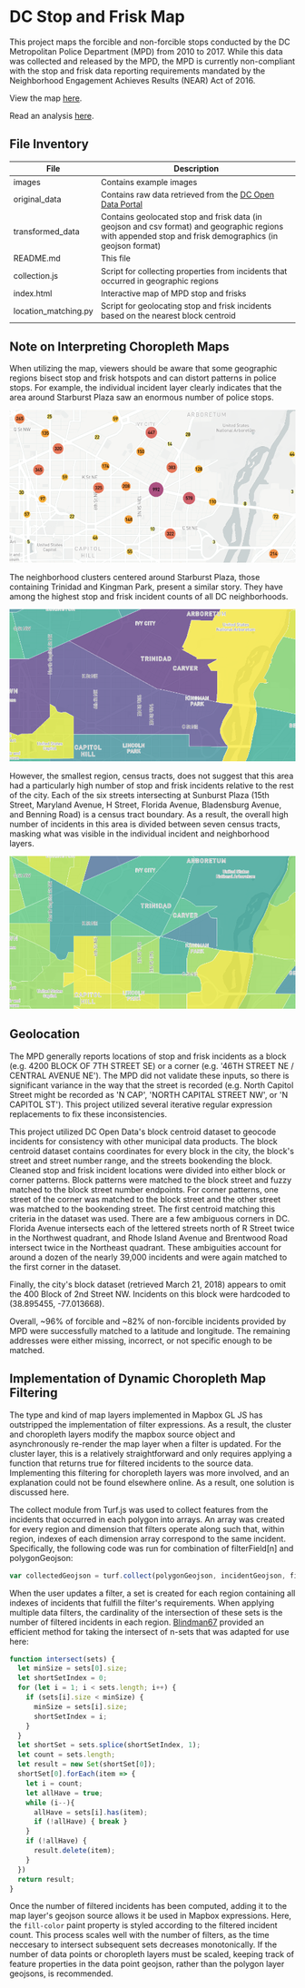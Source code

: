 # DC Stop and Frisk Map
This project maps the forcible and non-forcible stops conducted by the DC Metropolitan Police Department (MPD) from 2010 to 2017. While this data was collected and released by the MPD, the MPD is currently non-compliant with the stop and frisk data reporting requirements mandated by the Neighborhood Engagement Achieves Results (NEAR) Act of 2016.

View the map [here](https://rawgit.com/mahkah/dc_stop_and_frisk/master/index.html "DC Stop and Frisk Map").

Read an analysis [here](https://github.com/mahkah/dc_stop_and_frisk/tree/master "Racial Inequity and D.C. Stop and Frisk").

## File Inventory
|**File**|**Description**
|---|---
|images|Contains example images
|original_data|Contains raw data retrieved from the [DC Open Data Portal](http://opendata.dc.gov/)
|transformed_data|Contains geolocated stop and frisk data (in geojson and csv format) and geographic regions with appended stop and frisk demographics (in geojson format)
|README.md|This file
|collection.js|Script for collecting properties from incidents that occurred in geographic regions
|index.html|Interactive map of MPD stop and frisks
|location_matching.py|Script for geolocating stop and frisk incidents based on the nearest block centroid

## Note on Interpreting Choropleth Maps
When utilizing the map, viewers should be aware that some geographic regions bisect stop and frisk hotspots and can distort patterns in police stops. For example, the individual incident layer clearly indicates that the area around Starburst Plaza saw an enormous number of police stops.

![Stop and Frisk Incidents](https://raw.githubusercontent.com/mahkah/dc_stop_and_frisk/master/images/starburst_1.png "Stop and Frisk Incidents")
<br>

The neighborhood clusters centered around Starburst Plaza, those containing Trinidad and Kingman Park, present a similar story. They have among the highest stop and frisk incident counts of all DC neighborhoods.

![Neighborhoods](https://raw.githubusercontent.com/mahkah/dc_stop_and_frisk/master/images/starburst_2.png "Neighborhoods")
<br>

However, the smallest region, census tracts, does not suggest that this area had a particularly high number of stop and frisk incidents relative to the rest of the city. Each of the six streets intersecting at Sunburst Plaza (15th Street, Maryland Avenue, H Street, Florida Avenue, Bladensburg Avenue, and Benning Road) is a census tract boundary. As a result, the overall high number of incidents in this area is divided between seven census tracts, masking what was visible in the individual incident and neighborhood layers.

![Census Tracts](https://raw.githubusercontent.com/mahkah/dc_stop_and_frisk/master/images/starburst_3.png "Census Tracts")
<br>

## Geolocation
The MPD generally reports locations of stop and frisk incidents as a block (e.g. 4200 BLOCK OF 7TH STREET SE) or a corner (e.g. '46TH STREET NE / CENTRAL AVENUE NE'). The MPD did not validate these inputs, so there is significant variance in the way that the street is recorded (e.g. North Capitol Street might be recorded as 'N CAP', 'NORTH CAPITAL STREET NW', or 'N CAPITOL ST'). This project utilized several iterative regular expression replacements to fix these inconsistencies.

This project utilized DC Open Data's block centroid dataset to geocode incidents for consistency with other municipal data products. The block centroid dataset contains coordinates for every block in the city, the block's street and street number range, and the streets bookending the block. Cleaned stop and frisk incident locations were divided into either block or corner patterns. Block patterns were matched to the block street and fuzzy matched to the block street number endpoints. For corner patterns, one street of the corner was matched to the block street and the other street was matched to the bookending street. The first centroid matching this criteria in the dataset was used. There are a few ambiguous corners in DC. Florida Avenue intersects each of the lettered streets north of R Street twice in the Northwest quadrant, and Rhode Island Avenue and Brentwood Road intersect twice in the Northeast quadrant. These ambiguities account for around a dozen of the nearly 39,000 incidents and were again matched to the first corner in the dataset.

Finally, the city's block dataset (retrieved March 21, 2018) appears to omit the 400 Block of 2nd Street NW. Incidents on this block were hardcoded to (38.895455, -77.013668).

Overall, ~96% of forcible and ~82% of non-forcible incidents provided by MPD were successfully matched to a latitude and longitude. The remaining addresses were either missing, incorrect, or not specific enough to be matched.

## Implementation of Dynamic Choropleth Map Filtering
The type and kind of map layers implemented in Mapbox GL JS has outstripped the implementation of filter expressions. As a result, the cluster and choropleth layers modify the mapbox source object and asynchronously re-render the map layer when a filter is updated. For the cluster layer, this is a relatively straightforward and only requires applying a function that returns true for filtered incidents to the source data. Implementing this filtering for choropleth layers was more involved, and an explanation could not be found elsewhere online. As a result, one solution is discussed here.

The collect module from Turf.js was used to collect features from the incidents that occurred in each polygon into arrays. An array was created for every region and dimension that filters operate along such that, within region, indexes of each dimension array correspond to the same incident. Specifically, the following code was run for combination of filterField[n] and polygonGeojson:
```javascript
var collectedGeojson = turf.collect(polygonGeojson, incidentGeojson, filterField[0], filterField[0])
```
When the user updates a filter, a set is created for each region containing all indexes of incidents that fulfill the filter's requirements. When applying multiple data filters, the cardinality of the intersection of these sets is the number of filtered incidents in each region. [Blindman67](https://stackoverflow.com/questions/42604185/get-the-intersection-of-n-arrays) provided an efficient method for taking the intersect of n-sets that was adapted for use here:
```javascript
function intersect(sets) {
  let minSize = sets[0].size;
  let shortSetIndex = 0;
  for (let i = 1; i < sets.length; i++) {
    if (sets[i].size < minSize) {
      minSize = sets[i].size;
      shortSetIndex = i;
    }
  }
  let shortSet = sets.splice(shortSetIndex, 1);
  let count = sets.length;
  let result = new Set(shortSet[0]);
  shortSet[0].forEach(item => {
    let i = count;
    let allHave = true;
    while (i--){
      allHave = sets[i].has(item);
      if (!allHave) { break }
    }
    if (!allHave) {
      result.delete(item);
    }
  })
  return result;
}
```
Once the number of filtered incidents has been computed, adding it to the map layer's geojson source allows it be used in Mapbox expressions. Here, the `fill-color` paint property is styled according to the filtered incident count. This process scales well with the number of filters, as the time neccesary to intersect subsequent sets decreases monotonically. If the number of data points or choropleth layers must be scaled, keeping track of feature properties in the data point geojson, rather than the polygon layer geojsons, is recommended.
